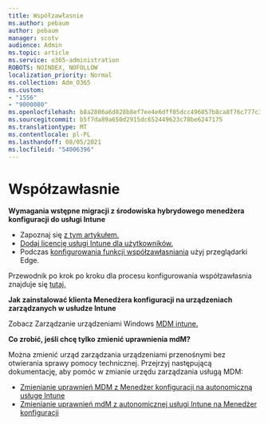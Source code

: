 ```yaml
---
title: Współzawłasnie
ms.author: pebaum
author: pebaum
manager: scotv
audience: Admin
ms.topic: article
ms.service: o365-administration
ROBOTS: NOINDEX, NOFOLLOW
localization_priority: Normal
ms.collection: Adm_O365
ms.custom:
- "1556"
- "9000080"
ms.openlocfilehash: b8a2806a6d828b8ef7ee4e6dff05dcc496857b8ca8f76c777c39ff3155809668
ms.sourcegitcommit: b5f7da89a650d2915dc652449623c78be6247175
ms.translationtype: MT
ms.contentlocale: pl-PL
ms.lasthandoff: 08/05/2021
ms.locfileid: "54006396"
---
```

# <a name="co-management"></a>Współzawłasnie

**Wymagania wstępne migracji z środowiska hybrydowego menedżera konfiguracji do usługi Intune**

- Zapoznaj się [z tym artykułem.](https://docs.microsoft.com/mem/configmgr/mdm/understand/what-happened-to-hybrid)
- [Dodaj licencję usługi Intune dla użytkowników.](https://docs.microsoft.com/mem/intune/fundamentals/licenses-assign)
- Podczas [konfigurowania funkcji współzawłasniania](https://www.microsoft.com/edge) użyj przeglądarki Edge.

Przewodnik po krok po kroku dla procesu konfigurowania współzawłasnia znajduje się [tutaj.](https://admin.microsoft.com/AdminPortal/Home?#/modernonboarding/comanagesetupguide)

**Jak zainstalować klienta Menedżera konfiguracji na urządzeniach zarządzanych w usłudze Intune**

Zobacz Zarządzanie urządzeniami Windows [MDM intune.](https://docs.microsoft.com/mem/configmgr/core/clients/deploy/deploy-clients-to-windows-computers#bkmk_mdm)

**Co zrobić, jeśli chcę tylko zmienić uprawnienia mdM?**

Można zmienić urząd zarządzania urządzeniami przenośnymi bez otwierania sprawy pomocy technicznej. Przejrzyj następującą dokumentację, aby pomóc w zmianie urzędu zarządzania usługą MDM:

- [Zmienianie uprawnień MDM z Menedżer konfiguracji na autonomiczną usługę Intune](https://docs.microsoft.com/mem/configmgr/mdm/understand/what-happened-to-hybrid)
- [Zmienianie uprawnień mdM z autonomicznej usługi Intune na Menedżer konfiguracji](https://docs.microsoft.com/mem/configmgr/mdm/understand/what-happened-to-hybrid)
